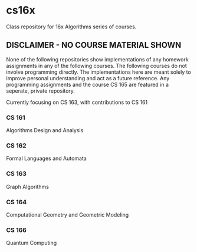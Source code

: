 # cs16x

Class repository for 16x Algorithms series of courses.

## DISCLAIMER - NO COURSE MATERIAL SHOWN
None of the following repositories show implementations of any homework assignments in any of the following courses. The following courses do not involve programming directly. The implementations here are meant solely to improve personal understanding and act as a future reference.
Any programming assignments and the course CS 165 are featured in a seperate, private repository.

Currently focusing on CS 163, with contributions to CS 161

### CS 161

Algorithms Design and Analysis

### CS 162

Formal Languages and Automata

### CS 163

Graph Algorithms

### CS 164

Computational Geometry and Geometric Modeling

### CS 166

Quantum Computing

